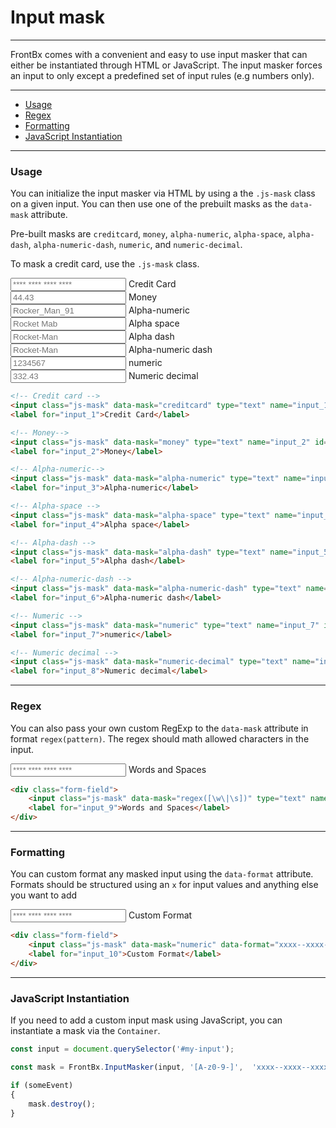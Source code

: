 # Input mask

---

FrontBx comes with a convenient and easy to use input masker that can either be instantiated through HTML or JavaScript. The input masker forces an input to only except a predefined set of input rules (e.g numbers only). 

---

*   [Usage](#usage)
*   [Regex](#regex)
*   [Formatting](#formatting)
*   [JavaScript Instantiation](#javaScript-instantiation)

---


### Usage

You can initialize the input masker via HTML by using a the `.js-mask` class on a given input. You can then use one of the prebuilt masks as the `data-mask` attribute.

Pre-built masks are `creditcard`, `money`, `alpha-numeric`, `alpha-space`, `alpha-dash`, `alpha-numeric-dash`, `numeric`, and `numeric-decimal`.

To mask a credit card, use the `.js-mask` class.

<div class="code-content-example">
    <div class="flex-row align-cols-center flex-cols-12 flex-cols-md-6">
        <div>
            <div class="flex-row row-gaps-xs">
                <div>
                    <div class="form-field row">
                        <input class="js-mask" data-mask="creditcard" type="text" name="input_1" id="input_1" placeholder="**** **** **** ****">
                        <label for="input_1">Credit Card</label>
                    </div>
                </div>        
                <div>
                    <div class="form-field row">
                        <input class="js-mask" data-mask="money" type="text" name="input_2" id="input_2" placeholder="44.43">
                        <label for="input_2">Money</label>
                    </div>
                </div>        
                <div>
                    <div class="form-field row">
                        <input class="js-mask" data-mask="alpha-numeric" type="text" name="input_3" id="input_3" placeholder="Rocker_Man_91">
                        <label for="input_3">Alpha-numeric</label>
                    </div>
                </div>        
                <div>
                    <div class="form-field row">
                        <input class="js-mask" data-mask="alpha-space" type="text" name="input_4" id="input_4" placeholder="Rocket Mab">
                        <label for="input_4">Alpha space</label>
                    </div>
                </div>        
                <div>
                    <div class="form-field row">
                        <input class="js-mask" data-mask="alpha-dash" type="text" name="input_5" id="input_5" placeholder="Rocket-Man">
                        <label for="input_5">Alpha dash</label>
                    </div>
                </div>        
                <div>
                    <div class="form-field row">
                        <input class="js-mask" data-mask="alpha-numeric-dash" type="text" name="input_6" id="input_6" placeholder="Rocket-Man">
                        <label for="input_6">Alpha-numeric dash</label>
                    </div>
                </div>        
                <div>
                    <div class="form-field row">
                        <input class="js-mask" data-mask="numeric" type="text" name="input_7" id="input_7" placeholder="1234567">
                        <label for="input_7">numeric</label>
                    </div>
                </div>        
                <div>
                    <div class="form-field row">
                        <input class="js-mask" data-mask="numeric-decimal" type="text" name="input_8" id="input_8" placeholder="332.43">
                        <label for="input_8">Numeric decimal</label>
                    </div>
                </div>
            </div>
        </div>
    </div>
</div>


```html
<!-- Credit card -->
<input class="js-mask" data-mask="creditcard" type="text" name="input_1" id="input_1" placeholder="**** **** **** ****">
<label for="input_1">Credit Card</label>

<!-- Money-->
<input class="js-mask" data-mask="money" type="text" name="input_2" id="input_2" placeholder="44.43">
<label for="input_2">Money</label>

<!-- Alpha-numeric-->
<input class="js-mask" data-mask="alpha-numeric" type="text" name="input_3" id="input_3" placeholder="Rocker_Man_91">
<label for="input_3">Alpha-numeric</label>

<!-- Alpha-space -->
<input class="js-mask" data-mask="alpha-space" type="text" name="input_4" id="input_4" placeholder="Rocket Mab">
<label for="input_4">Alpha space</label>

<!-- Alpha-dash -->
<input class="js-mask" data-mask="alpha-dash" type="text" name="input_5" id="input_5" placeholder="Rocket-Man">
<label for="input_5">Alpha dash</label>

<!-- Alpha-numeric-dash -->
<input class="js-mask" data-mask="alpha-numeric-dash" type="text" name="input_6" id="input_6" placeholder="Rocket-Man">
<label for="input_6">Alpha-numeric dash</label>

<!-- Numeric -->
<input class="js-mask" data-mask="numeric" type="text" name="input_7" id="input_7" placeholder="1234567">
<label for="input_7">numeric</label>

<!-- Numeric decimal -->
<input class="js-mask" data-mask="numeric-decimal" type="text" name="input_8" id="input_8" placeholder="332.43">
<label for="input_8">Numeric decimal</label>
```

---

### Regex

You can also pass your own custom RegExp to the `data-mask` attribute in format `regex(pattern)`. The regex should math allowed characters in the input.

<div class="code-content-example">
    <div class="flex-row align-cols-center flex-cols-12 flex-cols-md-6">
        <div>
            <div class="form-field row">
                <input class="js-mask" data-mask="regex([\w\|\s])" type="text" name="input_9" id="input_9" placeholder="**** **** **** ****">
                <label for="input_9">Words and Spaces</label>
            </div>
        </div>
    </div>        
</div>

```html
<div class="form-field">
    <input class="js-mask" data-mask="regex([\w\|\s])" type="text" name="input_9" id="input_9" placeholder="**** **** **** ****">
    <label for="input_9">Words and Spaces</label>
</div>
```

---

### Formatting

You can custom format any masked input using the `data-format` attribute. Formats should be structured using an `x` for input values and anything else you want to add

<div class="code-content-example">
    <div class="flex-row align-cols-center flex-cols-12 flex-cols-md-6">
        <div>
            <div class="form-field row">
                <input class="js-mask" data-mask="numeric" data-format="xxxx--xxxx--xxxx--xxxx" type="text" name="input_10" id="input_10" placeholder="**** **** **** ****">
                <label for="input_10">Custom Format</label>
            </div>
        </div>
    </div>
</div>
   
```html
<div class="form-field">
    <input class="js-mask" data-mask="numeric" data-format="xxxx--xxxx--xxxx--xxxx" type="text" name="input_10" id="input_10" placeholder="**** **** **** ****">
    <label for="input_10">Custom Format</label>
</div>
```

---

### JavaScript Instantiation

If you need to add a custom input mask using JavaScript, you can instantiate a mask via the `Container`.

```javascript
const input = document.querySelector('#my-input');

const mask = FrontBx.InputMasker(input, '[A-z0-9-]',  'xxxx--xxxx--xxxx--xxxx');

if (someEvent)
{
    mask.destroy();
}
```
